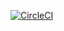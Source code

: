 [![CircleCI](https://circleci.com/gh/SekiguchiKai/TicTacToe.svg?style=svg)](https://circleci.com/gh/SekiguchiKai/TicTacToe)
